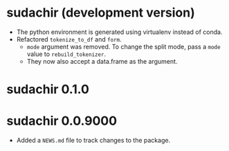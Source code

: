 # sudachir (development version)

* The python environment is generated using virtualenv instead of conda.
* Refactored `tokenize_to_df` and `form`.
  * `mode` argument was removed. To change the split mode, pass a `mode` value to `rebuild_tokenizer`.
  * They now also accept a data.frame as the argument.

# sudachir 0.1.0

# sudachir 0.0.9000

* Added a `NEWS.md` file to track changes to the package.
